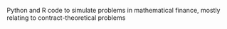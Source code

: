 Python and R code to simulate problems in mathematical finance, mostly relating to contract-theoretical problems
